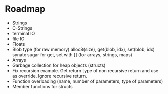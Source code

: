 # Roadmap

- Strings
- C-Strings
- terminal IO
- file IO
- Floats
- Blob type (for raw memory)
  alloc8(size), get(blob, idx), set(blob, idx)
  synatx sugar for get, set with []
  (for arrays, strings, maps)
- Arrays
- Garbage collection for heap objects (structs)
- Fix recursion example. Get return type of non recursive
  return and use as override. Ignore recursive return.
- Function overloading (name, number of parameters, type of parameters)
- Member functions for structs